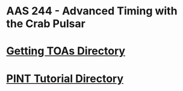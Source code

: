 # AAS 244 - Advanced Timing with the Crab Pulsar 
# [Getting TOAs Directory](https://github.com/samikris/AAS224-advancedtiming/tree/main/Getting-TOAs-Tutorial%20)
# [PINT Tutorial Directory](https://github.com/samikris/AAS224-advancedtiming/tree/main/PINT-tutorial)
